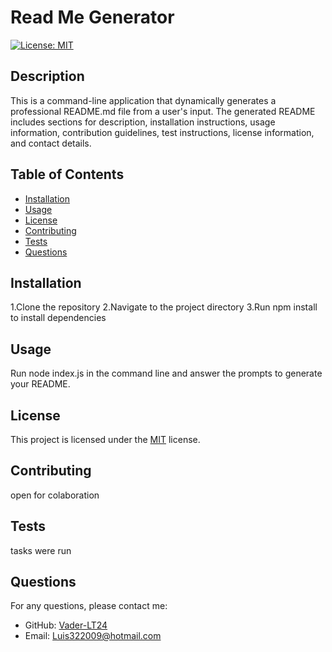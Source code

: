# Read Me Generator
[![License: MIT](https://img.shields.io/badge/License-MIT-yellow.svg)](https://opensource.org/licenses/MIT)


## Description
This is a command-line application that dynamically generates a professional README.md file from a user's input. The generated README includes sections for description, installation instructions, usage information, contribution guidelines, test instructions, license information, and contact details.

## Table of Contents
- [Installation](#installation)
- [Usage](#usage)
- [License](#license)
- [Contributing](#contributing)
- [Tests](#tests)
- [Questions](#questions)

## Installation
1.Clone the repository 2.Navigate to the project directory 3.Run npm install to install dependencies

## Usage
Run node index.js in the command line and answer the prompts to generate your README.

## License

This project is licensed under the [MIT](https://opensource.org/licenses/MIT) license.

## Contributing
open for colaboration 

## Tests
tasks were run 

## Questions
For any questions, please contact me:
- GitHub: [Vader-LT24](https://github.com/Vader-LT24)
- Email: Luis322009@hotmail.com
